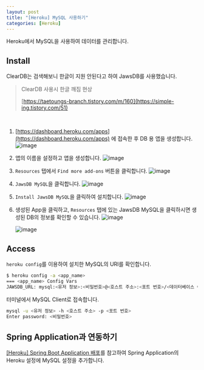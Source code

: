```yaml
---
layout: post
title: "[Heroku] MySQL 사용하기"
categories: [Heroku]
---
```


Heroku에서 MySQL을 사용하여 데이터를 관리합니다.

## Install

ClearDB는 검색해보니 한글이 지원 안된다고 하여 JawsDB를 사용했습니다.

> ClearDB 사용시 한글 깨짐 현상
> 
> [https://taetoungs-branch.tistory.com/m/160](https://simple-ing.tistory.com/51)

<br>

1. [https://dashboard.heroku.com/apps](https://dashboard.heroku.com/apps) 에 접속한 후 DB 용 앱을 생성합니다.
![image](https://user-images.githubusercontent.com/56301069/145712802-e92f851b-d181-4df8-842d-a1c8490a6b1b.png)

2. 앱의 이름을 설정하고 앱을 생성합니다.
   ![image](https://user-images.githubusercontent.com/56301069/145712806-83f57040-ef2b-4c0a-87d4-6df2525acb86.png)


3. `Resources` 탭에서 `Find more add-ons` 버튼을 클릭합니다.
![image](https://user-images.githubusercontent.com/56301069/145712809-f3d1070b-d090-4423-943a-a9fb6959315a.png)


4. `JawsDB MySQL`을 클릭합니다.
![image](https://user-images.githubusercontent.com/56301069/145712812-20df4147-1d10-41ee-9dfe-3e1fb900eb2d.png)


5. `Install JawsDB MySQL`을 클릭하여 설치합니다.
   ![image](https://user-images.githubusercontent.com/56301069/145712815-0fce2f93-5e70-4012-b3b7-afadc429e7fe.png)


6. 생성된 App을 클릭하고, `Resources` 탭에 있는 JawsDB MySQL을 클릭하시면 생성된 DB의 정보를 확인할 수 있습니다.
   ![image](https://user-images.githubusercontent.com/56301069/145712821-dfb483bd-3760-445f-a4b6-f6b3e6bb768c.png)

   ![image](https://user-images.githubusercontent.com/56301069/145712823-d7ea87c0-eae3-4fdc-b383-43d984e79510.png)


## Access

`heroku config`를 이용하여 설치한 MySQL의 URI를 확인합니다.

```bash
$ heroku config -a <app_name>
=== <app_name> Config Vars
JAWSDB_URL: mysql:<유저 정보>:<비밀번호>@<호스트 주소>:<포트 번호>/<데이터베이스 이름>
```

터미널에서 MySQL Client로 접속합니다.

```bash
mysql -u <유저 정보> -h <호스트 주소> -p <포트 번호>
Enter password: <비밀번호>
```

## Spring Application과 연동하기

[[Heroku] Spring Boot Application 배포](https://hsik0225.github.io/heroku/2021/12/12/Heroku에서-Spring-Boot-Application-배포/)를 참고하여 Spring Application의 Heroku 설정에 MySQL 설정을 추가합니다.
